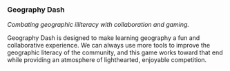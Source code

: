 ### Geography Dash

*Combating geographic illiteracy with collaboration and gaming.*

Geography Dash is designed to make learning geography a fun and collaborative experience. We can always use more tools to improve the geographic literacy of the community, and this game works toward that end while providing an atmosphere of lighthearted, enjoyable competition. 
